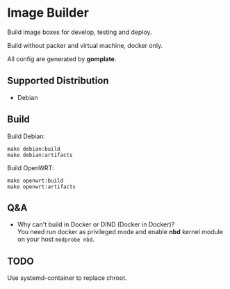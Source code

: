# Image Builder

Build image boxes for develop, testing and deploy.

Build without packer and virtual machine, docker only.

All config are generated by **gomplate**.


## Supported Distribution

* Debian


## Build

Build Debian:

```shell
make debian:build
make debian:artifacts
```

Build OpenWRT:

```shell
make openwrt:build
make openwrt:artifacts
```


## Q&A

* Why can't build in Docker or DIND (Docker in Docker)?  
  You need run docker as privileged mode 
  and enable **nbd** kernel module on your host `modprobe nbd`.


## TODO
Use systemd-container to replace chroot.
